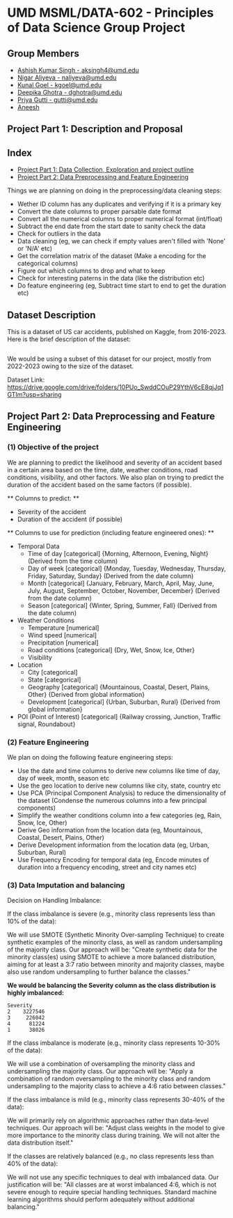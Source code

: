 # UMD MSML/DATA-602 - Principles of Data Science Group Project

## Group Members

- [Ashish Kumar Singh - aksingh4@umd.edu ]()
- [Nigar Aliyeva - naliyeva@umd.edu ]()
- [Kunal Goel - kgoel@umd.edu ](kgoel@umd.edu)
- [Deepika Ghotra - dghotra@umd.edu ](dghotra@umd.edu)
- [Priya Gutti - gutti@umd.edu](pgutti@umd.edu)
- [Aneesh ]()


## Project Part 1: Description and Proposal

## Index

- [Project Part 1: Data Collection, Exploration and project outline](#dataset-description)
- [Project Part 2: Data Preprocessing and Feature Engineering](#project-part-2-data-preprocessing-and-feature-engineering)

Things we are planning on doing in the preprocessing/data cleaning steps:
- Wether ID column has any duplicates and verifying if it is a primary key
- Convert the date columns to proper parsable date format
- Convert all the numerical columns to proper numerical format (int/float)
- Subtract the end date from the start date to sanity check the data
- Check for outliers in the data 
- Data cleaning (eg, we can check if empty values aren't filled with 'None' or 'N/A' etc)
- Get the correlation matrix of the dataset (Make a encoding for the categorical columns)
- Figure out which columns to drop and what to keep
- Check for interesting paterns in the data (like the distribution etc)
- Do feature engineering (eg, Subtract time start to end to get the duration etc)

## Dataset Description

This is a dataset of US car accidents, published on Kaggle, from 2016-2023. Here is the brief description of the dataset:
```This is a countrywide car accident dataset that covers 49 states of the USA. The accident data were collected from February 2016 to March 2023, using multiple APIs that provide streaming traffic incident (or event) data. These APIs broadcast traffic data captured by various entities, including the US and state departments of transportation, law enforcement agencies, traffic cameras, and traffic sensors within the road networks. The dataset currently contains approximately 7.7 million accident records. For more information about this dataset, please visit here.
``` 

We would be using a subset of this dataset for our project, mostly from 2022-2023 owing to the size of the dataset. 

Dataset Link: https://drive.google.com/drive/folders/10PUo_SwddCOuP29YthV6cE8qjJq1GTIm?usp=sharing

## Project Part 2: Data Preprocessing and Feature Engineering

### (1) Objective of the project

We are planning to predict the likelihood and severity of an accident based in a certain area based on the time, date, weather conditions, road conditions, visibility, and other factors. We also plan on trying to predict the duration of the accident based on the same factors (if possible).

** Columns to predict: **
- Severity of the accident
- Duration of the accident (if possible)

** Columns to use for prediction (including feature engineered ones): **
- Temporal Data
    - Time of day [categorical] {Morning, Afternoon, Evening, Night} (Derived from the time column)
    - Day of week [categorical] {Monday, Tuesday, Wednesday, Thursday, Friday, Saturday, Sunday} (Derived from the date column)
    - Month [categorical] {January, February, March, April, May, June, July, August, September, October, November, December} (Derived from the date column)
    - Season [categorical] {Winter, Spring, Summer, Fall} (Derived from the date column)
- Weather Conditions
    - Temperature [numerical]
    - Wind speed [numerical]
    - Precipitation [numerical]
    - Road conditions [categorical] {Dry, Wet, Snow, Ice, Other}
    - Visibility
- Location
    - City [categorical]
    - State [categorical]
    - Geography [categorical] {Mountainous, Coastal, Desert, Plains, Other} {Derived from global information}
    - Development [categorical] {Urban, Suburban, Rural} {Derived from global information}
- POI (Point of Interest) [categorical] {Railway crossing, Junction, Traffic signal, Roundabout}

### (2) Feature Engineering

We plan on doing the following feature engineering steps:
- Use the date and time columns to derive new columns like time of day, day of week, month, season etc
- Use the geo location to derive new columns like city, state, country etc
- Use PCA (Principal Component Analysis) to reduce the dimensionality of the dataset (Condense the numerous columns into a few principal components)
- Simplify the weather conditions column into a few categories (eg, Rain, Snow, Ice, Other)
- Derive Geo information from the location data (eg, Mountainous, Coastal, Desert, Plains, Other)
- Derive Development information from the location data (eg, Urban, Suburban, Rural)
- Use Frequency Encoding for temporal data (eg, Encode minutes of duration into a frequency encoding, street and city names etc)

### (3) Data Imputation and balancing

Decision on Handling Imbalance:

If the class imbalance is severe (e.g., minority class represents less than 10% of the data):

We will use SMOTE (Synthetic Minority Over-sampling Technique) to create synthetic examples of the minority class, as well as random undersampling of the majority class.
Our approach will be: "Create synthetic data for the minority class(es) using SMOTE to achieve a more balanced distribution, aiming for at least a 3:7 ratio between minority and majority classes, maybe also use random undersampling to further balance the classes."

**We would be balancing the Severity column as the class distribution is highly imbalanced:**
```
Severity
2    3227546
3     226042
4      81224
1      38026
```

If the class imbalance is moderate (e.g., minority class represents 10-30% of the data):

We will use a combination of oversampling the minority class and undersampling the majority class.
Our approach will be: "Apply a combination of random oversampling to the minority class and random undersampling to the majority class to achieve a 4:6 ratio between classes."


If the class imbalance is mild (e.g., minority class represents 30-40% of the data):

We will primarily rely on algorithmic approaches rather than data-level techniques.
Our approach will be: "Adjust class weights in the model to give more importance to the minority class during training. We will not alter the data distribution itself."


If the classes are relatively balanced (e.g., no class represents less than 40% of the data):

We will not use any specific techniques to deal with imbalanced data.
Our justification will be: "All classes are at worst imbalanced 4:6, which is not severe enough to require special handling techniques. Standard machine learning algorithms should perform adequately without additional balancing."